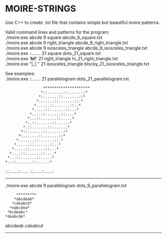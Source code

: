 # MOIRE-STRINGS
Use C++ to create .txt file that contains simple but beautiful moire patterns.

Valid command lines and patterns for the program:                                         
./moire.exe abcde 9 square abcde_9_square.txt                                       
./moire.exe abcde 9 right_triangle abcde_9_right_triangle.txt                               
./moire.exe abcde 9 isosceles_triangle abcde_9_isosceles_triangle.txt               
./moire.exe ::....... 21 square dots_21_square.txt               
./moire.exe '__hi!__' 21 right_triangle hi_21_right_triangle.txt                 
./moire.exe "|_| " 21 isosceles_triangle blocky_21_isosceles_triangle.txt         

See examples:                                                             
./moire.exe ::....... 21 parallelogram dots_21_parallelogram.txt

                     *********************
                    *::.......::.......:*
                   *:.......::.......::*
                  *.......::.......::.*
                 *......::.......::..*
                *.....::.......::...*
               *....::.......::....*
              *...::.......::.....*
             *..::.......::......*
            *.::.......::.......*
           *::.......::.......:*
          *:.......::.......::*
         *.......::.......::.*
        *......::.......::..*
       *.....::.......::...*
      *....::.......::....*
     *...::.......::.....*
    *..::.......::......*
   *.::.......::.......*
  *::.......::.......:*
*********************
                                            
./moire.exe abcde 9 parallelogram dots_9_parallelogram.txt  

         *********
        *abcdeab*
       *cdeabcd*
      *eabcdea*
     *bcdeabc*
    *deabcde*
   *abcdeab*
  *cdeabcd*
*********
